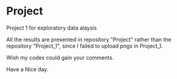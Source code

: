 Project
=======

Project 1 for exploratory data alaysis

All the results are presented in repository "Project" rather than the repository "Project_1", since I failed to upload pngs in Project_1.

Wish my codes could gain your comments.

Have a Nice day.
